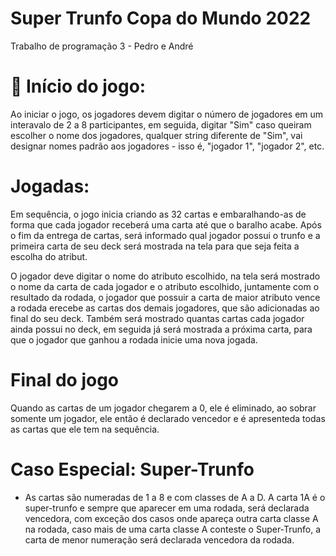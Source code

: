 # Super Trunfo Copa do Mundo 2022
Trabalho de programação 3 - Pedro e André

# :hammer: Início do jogo:

Ao iniciar o jogo, os jogadores devem digitar o número de jogadores em um interavalo de 2 a 8 participantes, em seguida, digitar "Sim" caso 
queiram escolher o nome dos jogadores, qualquer string diferente de "Sim", vai designar nomes padrão aos jogadores - isso é, "jogador 1", "jogador 2", etc.

# Jogadas:
Em sequência, o jogo inicia criando as 32 cartas e embaralhando-as de forma que cada jogador receberá uma carta até que o baralho acabe. 
Após o fim da entrega de cartas, será informado qual jogador possui o trunfo e a primeira carta de seu deck será mostrada na tela para que seja 
feita a escolha do atribut. 

O jogador deve digitar o nome do atributo escolhido, na tela será mostrado o nome da carta de cada jogador e o atributo 
escolhido, juntamente com o resultado da rodada, o jogador que possuir a carta de maior atributo vence a rodada erecebe as cartas dos demais
jogadores, que são adicionadas ao final do seu deck. Também será mostrado quantas cartas cada jogador ainda possui no deck,
em seguida já será mostrada a próxima carta, para que o jogador que ganhou a rodada inicie uma nova jogada.

# Final do jogo
Quando as cartas de um jogador chegarem a 0, ele é eliminado, ao sobrar somente um jogador, ele então é declarado vencedor e é apresenteda todas as cartas
que ele tem na sequência.


# Caso Especial: Super-Trunfo
 - As cartas são numeradas de 1 a 8 e com classes de A a D. A carta 1A é o super-trunfo  e sempre que aparecer em uma rodada, será 
declarada vencedora, com exceção dos casos onde apareça outra carta classe A na rodada, caso mais de uma carta classe A conteste
o Super-Trunfo, a carta de menor numeração será declarada vencedora da rodada.

